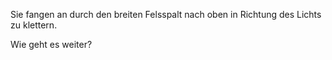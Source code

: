 Sie fangen an durch den breiten Felsspalt nach oben in Richtung des Lichts zu klettern.

Wie geht es weiter?